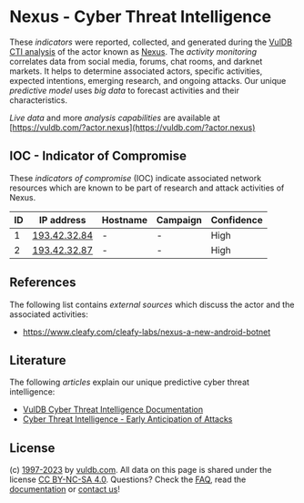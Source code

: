 # Nexus - Cyber Threat Intelligence

These _indicators_ were reported, collected, and generated during the [VulDB CTI analysis](https://vuldb.com/?kb.cti) of the actor known as [Nexus](https://vuldb.com/?actor.nexus). The _activity monitoring_ correlates data from social media, forums, chat rooms, and darknet markets. It helps to determine associated actors, specific activities, expected intentions, emerging research, and ongoing attacks. Our unique _predictive model_ uses _big data_ to forecast activities and their characteristics.

_Live data_ and more _analysis capabilities_ are available at [https://vuldb.com/?actor.nexus](https://vuldb.com/?actor.nexus)

## IOC - Indicator of Compromise

These _indicators of compromise_ (IOC) indicate associated network resources which are known to be part of research and attack activities of Nexus.

ID | IP address | Hostname | Campaign | Confidence
-- | ---------- | -------- | -------- | ----------
1 | [193.42.32.84](https://vuldb.com/?ip.193.42.32.84) | - | - | High
2 | [193.42.32.87](https://vuldb.com/?ip.193.42.32.87) | - | - | High

## References

The following list contains _external sources_ which discuss the actor and the associated activities:

* https://www.cleafy.com/cleafy-labs/nexus-a-new-android-botnet

## Literature

The following _articles_ explain our unique predictive cyber threat intelligence:

* [VulDB Cyber Threat Intelligence Documentation](https://vuldb.com/?kb.cti)
* [Cyber Threat Intelligence - Early Anticipation of Attacks](https://www.scip.ch/en/?labs.20201022)

## License

(c) [1997-2023](https://vuldb.com/?kb.changelog) by [vuldb.com](https://vuldb.com/?kb.about). All data on this page is shared under the license [CC BY-NC-SA 4.0](https://creativecommons.org/licenses/by-nc-sa/4.0/). Questions? Check the [FAQ](https://vuldb.com/?kb.faq), read the [documentation](https://vuldb.com/?kb) or [contact us](https://vuldb.com/?contact)!
